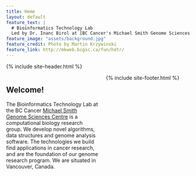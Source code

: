 ```yaml
---
title: Home
layout: default
feature_text: |
  # Bioinformatics Technology Lab   
  Led by Dr. Inanc Birol at [BC Cancer's Michael Smith Genome Sciences Centre](http://www.bcgsc.ca/) 
feature_image: "assets/background.jpg"
feature_credit: Photo by Martin Krzywinski
feature_link: http://mkweb.bcgsc.ca/fun/hdtr/
---
```


{% include site-header.html %}

<main class="main  container">
<article class="article  article--page  content  typeset">
<div style="width:50%;height:100%;float:left;padding-right:20px;">
<h2>Welcome!</h2>
<p>The Bioinformatics Technology Lab at the BC Cancer <a href="http://www.bcgsc.ca/">Michael Smith Genome Sciences Centre</a> is a computational biology research group. We develop novel algorithms, data structures and genome analysis software. The technologies we build find applications in cancer research, and are the foundation of our genome research program. We are situated in Vancouver, Canada.</p>
</div>

<div style="width:50%;height:100%;float:left;padding:0px;">
<h2><a href="news.html">News</a></h2>
<iframe src="news-content.html"></iframe>
</div>
</article>
</main>

{% include site-footer.html %}
